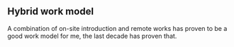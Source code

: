 ## Hybrid work model

A combination of on-site introduction and remote works has proven to be a good work model for me, the last decade has proven that.